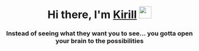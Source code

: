 <h1 align="center">Hi there, I'm <a href="https://t.me/decsu_k" target="_blank">Kirill</a> 
<img src="https://github.com/blackcater/blackcater/raw/main/images/Hi.gif" height="32"/></h1>
<h3 align="center">Instead of seeing what they want you to see... you gotta open your brain to the possibilities</h3>

